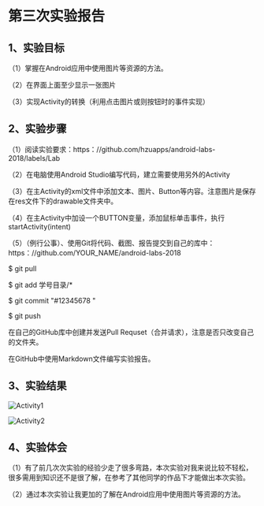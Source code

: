 # 第三次实验报告

## 1、实验目标

（1）掌握在Android应用中使用图片等资源的方法。

（2）在界面上面至少显示一张图片

（3）实现Activity的转换（利用点击图片或则按钮时的事件实现）

## 2、实验步骤

（1）阅读实验要求：https：//github.com/hzuapps/android-labs-2018/labels/Lab

（2）在电脑使用Android Studio编写代码，建立需要使用另外的Activity

（3）在主Activity的xml文件中添加文本、图片、Button等内容。注意图片是保存在res文件下的drawable文件夹中。

（4）在主Activity中加设一个BUTTON变量，添加鼠标单击事件，执行startActivity(intent)

（5）（例行公事）、使用Git将代码、截图、报告提交到自己的库中：https：//github.com/YOUR_NAME/android-labs-2018

$ git pull

$ git add 学号目录/*

$ git commit "#12345678 "

$ git push

在自己的GitHub库中创建并发送Pull Requset（合并请求），注意是否只改变自己的文件夹。

在GitHub中使用Markdown文件编写实验报告。

## 3、实验结果
![Activity1](https://github.com/ccccssxxxx/android-labs-2018/blob/master/soft1614080902110/picture/the%20first.png)

![Activity2](https://github.com/ccccssxxxx/android-labs-2018/blob/master/soft1614080902110/picture/the%20second.png)

## 4、实验体会

（1）有了前几次次实验的经验少走了很多弯路，本次实验对我来说比较不轻松，很多需用到知识还不是很了解，在参考了其他同学的作品下才能做出本次实验。

（2）通过本次实验让我更加的了解在Android应用中使用图片等资源的方法。



